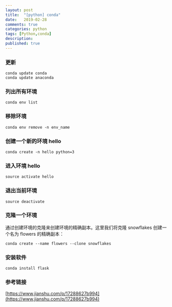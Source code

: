 ```yaml
---
layout: post
title:  "[python] conda"
date:   2019-02-28
comments: true
categories: python
tags: [Python,conda]
description:
published: true
---
```


### 更新

```
conda update conda
conda update anaconda
```

### 列出所有环境

```
conda env list
```

### 移除环境

```
conda env remove -n env_name
```

### 创建一个新的环境 hello

```
conda create -n hello python=3
```

### 进入环境 hello

```
source activate hello
```

### 退出当前环境

```
source deactivate
```

### 克隆一个环境

通过创建环境的克隆来创建环境的精确副本。这里我们将克隆 snowflakes 创建一个名为 flowers 的精确副本：

```
conda create --name flowers --clone snowflakes
```

### 安装软件

```
conda install flask
```

### 参考链接

[https://www.jianshu.com/p/17288627b994](https://www.jianshu.com/p/17288627b994)
